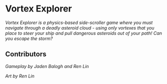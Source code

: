 # Vortex Explorer
*Vortex Explorer is a physics-based side-scroller game where you must navigate through a deadly asteroid cloud - using only vortexes that you place to steer your ship and pull dangerous asteroids out of your path! Can you escape the storm?*

## Contributors
*Gameplay by Jaden Balogh and Ren Lin*

*Art by Ren Lin*
